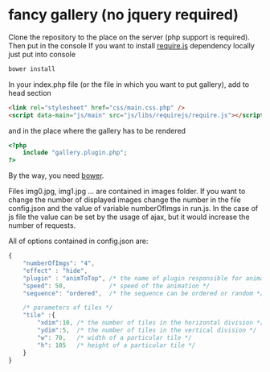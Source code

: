 fancy gallery (no jquery required)  
=====================

Clone the repository to the place on the server (php support is required).
Then put in the console
If you want to install [require.js](http://requirejs.org/) dependency locally just put into console
```bash
bower install
```

In your index.php file (or the file in which you want to put gallery), add to head section

```html
<link rel="stylesheet" href="css/main.css.php" />
<script data-main="js/main" src="js/libs/requirejs/require.js"></script> 
```

and in the place where the gallery has to be rendered

```php
<?php
	include "gallery.plugin.php";
?>
```
By the way, you need [bower](http://bower.io/).

Files img0.jpg, img1.jpg ... are contained in images folder. If you want to change the number of displayed images
change the number in the file config.json and the value of variable numberOfImgs in run.js. In the case of
js file the value can be set by the usage of ajax, but it would increase the number of requests.

All of options contained in config.json are:
```javascript
{
    "numberOfImgs": "4",
    "effect" : "hide",
    "plugin" : "animToTop", /* the name of plugin responsible for animation. Plugins are contained in css/plugins/ folder */
    "speed": 50,            /* speed of the animation */
    "sequence": "ordered",  /* the sequence can be ordered or random */

    /* parameters of tiles */
    "tile" :{
        "xdim":10, /* the number of tiles in the horizontal division */
        "ydim":5,  /* the number of tiles in the vertical division */
        "w": 70,   /* width of a particular tile */ 
        "h": 105   /* height of a particular tile */
    }
}
```



